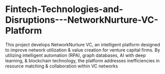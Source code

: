# Fintech-Technologies-and-Disruptions---NetworkNurture-VC-Platform
This project develops NetworkNurture VC, an intelligent platform designed to improve network utilization &amp; value creation for venture capital firms. By utilizing intelligent automation (RPA), graph databases, AI with deep learning, &amp; blockchain technology, the platform addresses inefficiencies in resource matching &amp; collaboration within VC networks
